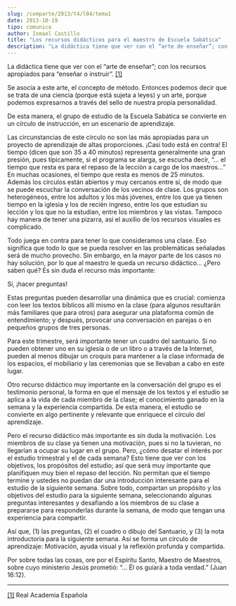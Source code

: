 ```yaml
---
slug: /comparte/2013/t4/l04/tema1
date: 2013-10-19
tipo: comunica
author: Ismael Castillo
title: "Los recursos didácticos para el maestro de Escuela Sabática"
description: "La didáctica tiene que ver con el “arte de enseñar”; con los recursos  apropiados para “enseñar o instruir”. Se asocia a este arte, el concepto de  método. Entonces podemos decir que se trata de una ciencia (porque está sujeta  a leyes) y un arte, porque podemos expresarnos a ..."
---
```


La didáctica tiene que ver con el “arte de enseñar”; con los recursos apropiados para “enseñar o instruir”. [[1]](#_ftn1 "")

Se asocia a este arte, el concepto de método. Entonces podemos decir que se trata de una ciencia (porque está sujeta a leyes) y un arte, porque podemos expresarnos a través del sello de nuestra propia personalidad.

De esta manera, el grupo de estudio de la Escuela Sabática se convierte en un círculo de instrucción, en un escenario de aprendizaje.

Las circunstancias de este círculo no son las más apropiadas para un proyecto de aprendizaje de altas proporciones. ¡Casi todo está en contra! El tiempo (dicen que son 35 a 40 minutos) representa generalmente una gran presión, pues típicamente, si el programa se alarga, se escucha decir, “… el tiempo que resta es para el repaso de la lección a cargo de los maestros…” En muchas ocasiones, el tiempo que resta es menos de 25 minutos. Además los círculos están abiertos y muy cercanos entre sí, de modo que se puede escuchar la conversación de los vecinos de clase. Los grupos son heterogéneos, entre los adultos y los más jóvenes, entre los que ya tienen tiempo en la iglesia y los de recién ingreso, entre los que estudian su lección y los que no la estudian, entre los miembros y las vistas. Tampoco hay manera de tener una pizarra, así el auxilio de los recursos visuales es complicado.

Todo juega en contra para tener lo que consideramos una clase. Eso significa que todo lo que se pueda resolver en las problemáticas señaladas será de mucho provecho. Sin embargo, en la mayor parte de los casos no hay solución, por lo que al maestro le queda un recurso didáctico… ¿Pero saben qué? Es sin duda el recurso más importante:

Sí, ¡hacer preguntas!

Estas preguntas pueden desarrollar una dinámica que es crucial: comienza con leer los textos bíblicos allí mismo en la clase (para algunos resultarán más familiares que para otros) para asegurar una plataforma común de entendimiento; y después, provocar una conversación en parejas o en pequeños grupos de tres personas.

Para este trimestre, será importante tener un cuadro del santuario. Si no pueden obtener uno en su iglesia o de un libro o a través de la Internet, pueden al menos dibujar un croquis para mantener a la clase informada de los espacios, el mobiliario y las ceremonias que se llevaban a cabo en este lugar.

Otro recurso didáctico muy importante en la conversación del grupo es el testimonio personal, la forma en que el mensaje de los textos y el estudio se aplica a la vida de cada miembro de la clase; el conocimiento ganado en la semana y la experiencia compartida. De esta manera, el estudio se convierte en algo pertinente y relevante que enriquece el círculo del aprendizaje.

Pero el recurso didáctico más importante es sin duda la motivación. Los miembros de su clase ya tienen una motivación, pues si no la tuvieran, no llegarían a ocupar su lugar en el grupo. Pero, ¿cómo desatar el interés por el estudio trimestral y el de cada semana? Esto tiene que ver con los objetivos, los propósitos del estudio; así que será muy importante que planifiquen muy bien el repaso del lección. No permitan que el tiempo termine y ustedes no puedan dar una introducción interesante para el estudio de la siguiente semana. Sobre todo, compartan un propósito y los objetivos del estudio para la siguiente semana, seleccionando algunas preguntas interesantes y desafiando a los miembros de su clase a prepararse para responderlas durante la semana, de modo que tengan una experiencia para compartir.

Así que, (1) las preguntas, (2) el cuadro o dibujo del Santuario, y (3) la nota introductoria para la siguiente semana. Así se forma un círculo de aprendizaje: Motivación, ayuda visual y la reflexión profunda y compartida.

Por sobre todas las cosas, ore por el Espíritu Santo, Maestro de Maestros, sobre cuyo ministerio Jesús prometió: “… Él os guiará a toda verdad.” (Juan 16:12).

* * *

[[1]](#_ftnref1 "") Real Academia Española
